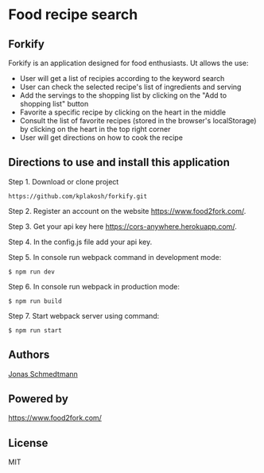 # Food recipe search


## Forkify

Forkify is an application designed for food enthusiasts. Ut allows the use:

- User will get a list of recipies according to the keyword search
- User can check the selected recipe's list of ingredients and serving
- Add the servings to the shopping list by clicking on the "Add to shopping list" button
- Favorite a specific recipe by clicking on the heart in the middle
- Consult the list of favorite recipes (stored in the browser's localStorage) by clicking on the heart in the top right corner
- User will get directions on how to cook the recipe 

## Directions to use and install this application

Step 1. Download or clone project 
```
https://github.com/kplakosh/forkify.git
```

Step 2. Register an account on the website <a href="https://www.food2fork.com/">https://www.food2fork.com/</a>.

Step 3. Get your api key here <a href="https://cors-anywhere.herokuapp.com/">https://cors-anywhere.herokuapp.com/</a>.

Step 4. In the config.js file add your api key.

Step 5. In console run webpack command in development mode:
```
$ npm run dev
```

Step 6. In console run webpack in production mode:
```
$ npm run build
```

Step 7. Start webpack server using command:
```
$ npm run start
```

## Authors

<a href="https://twitter.com/jonasschmedtman">Jonas Schmedtmann</a>

## Powered by

<a href="https://www.food2fork.com/">https://www.food2fork.com/</a>

## License

MIT